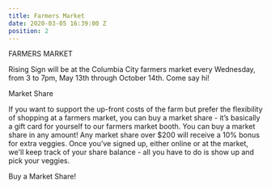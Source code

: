 ```yaml
---
title: Farmers Market
date: 2020-03-05 16:39:00 Z
position: 2
---
```


FARMERS MARKET

Rising Sign will be at the Columbia City farmers market every Wednesday, from 3 to 7pm, May 13th through October 14th. Come say hi!

Market Share

If you want to support the up-front costs of the farm but prefer the flexibility of shopping at a farmers market, you can buy a market share - it’s basically a gift card for yourself to our farmers market booth. You can buy a market share in any amount! Any market share over $200 will receive a 10% bonus for extra veggies. Once you’ve signed up, either online or at the market, we'll keep track of your share balance - all you have to do is show up and pick your veggies.

Buy a Market Share!